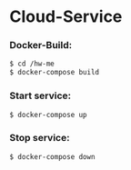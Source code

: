 # Cloud-Service
### Docker-Build:
```sh
$ cd /hw-me
$ docker-compose build
```

### Start service:
```sh
$ docker-compose up
```

### Stop service:
```sh
$ docker-compose down
```
